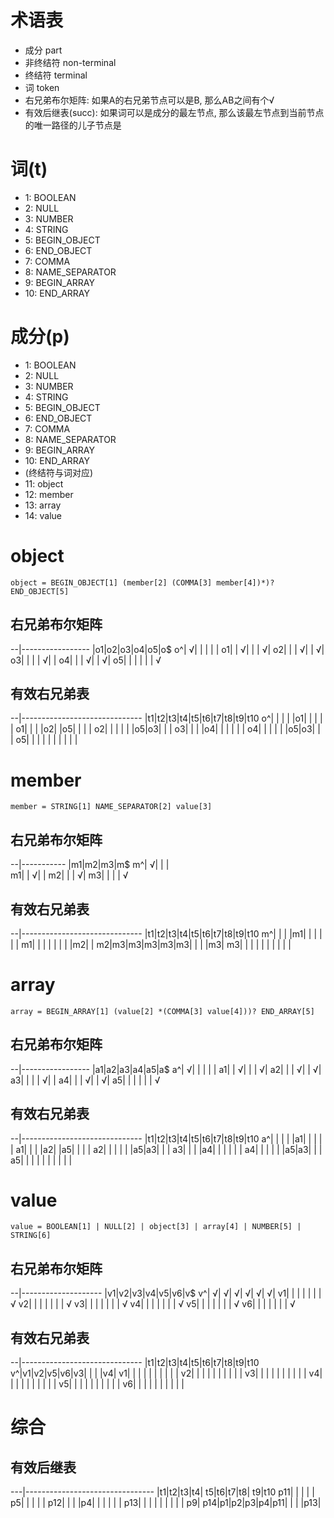 # 术语表
- 成分 part
- 非终结符 non-terminal
- 终结符 terminal
- 词 token
- 右兄弟布尔矩阵: 如果A的右兄弟节点可以是B, 那么AB之间有个√
- 有效后继表(succ): 如果词可以是成分的最左节点, 那么该最左节点到当前节点的唯一路径的儿子节点是

# 词(t)
- 1: BOOLEAN
- 2: NULL
- 3: NUMBER
- 4: STRING
- 5: BEGIN_OBJECT
- 6: END_OBJECT
- 7: COMMA
- 8: NAME_SEPARATOR
- 9: BEGIN_ARRAY
- 10: END_ARRAY

# 成分(p)
- 1: BOOLEAN
- 2: NULL
- 3: NUMBER
- 4: STRING
- 5: BEGIN_OBJECT
- 6: END_OBJECT
- 7: COMMA
- 8: NAME_SEPARATOR
- 9: BEGIN_ARRAY
- 10: END_ARRAY
- (终结符与词对应)
- 11: object
- 12: member 
- 13: array
- 14: value

# object
`object = BEGIN_OBJECT[1] (member[2] (COMMA[3] member[4])*)? END_OBJECT[5]`

## 右兄弟布尔矩阵

--|-----------------
  |o1|o2|o3|o4|o5|o$
o^| √|  |  |  |  |
o1|  | √|  |  | √|
o2|  |  | √|  | √|
o3|  |  |  | √|  |
o4|  |  | √|  | √|
o5|  |  |  |  |  | √

## 有效右兄弟表

--|------------------------------
  |t1|t2|t3|t4|t5|t6|t7|t8|t9|t10
o^|  |  |  |  |o1|  |  |  |  | 
o1|  |  |  |o2|  |o5|  |  |  |
o2|  |  |  |  |  |o5|o3|  |  |
o3|  |  |  |o4|  |  |  |  |  |
o4|  |  |  |  |  |o5|o3|  |  |
o5|  |  |  |  |  |  |  |  |  |

# member
`member = STRING[1] NAME_SEPARATOR[2] value[3]`

## 右兄弟布尔矩阵

--|-----------
  |m1|m2|m3|m$
m^| √|  |  |  
m1|  | √|  |
m2|  |  | √|
m3|  |  |  | √

## 有效右兄弟表

--|------------------------------
  |t1|t2|t3|t4|t5|t6|t7|t8|t9|t10
m^|  |  |  |m1|  |  |  |  |  | 
m1|  |  |  |  |  |  |  |m2|  |
m2|m3|m3|m3|m3|m3|  |  |  |m3|
m3|  |  |  |  |  |  |  |  |  |

# array
`array = BEGIN_ARRAY[1] (value[2] *(COMMA[3] value[4]))? END_ARRAY[5]`

## 右兄弟布尔矩阵

--|-----------------
  |a1|a2|a3|a4|a5|a$
a^| √|  |  |  |  | 
a1|  | √|  |  | √|
a2|  |  | √|  | √|
a3|  |  |  | √|  |
a4|  |  | √|  | √|
a5|  |  |  |  |  | √

## 有效右兄弟表

--|------------------------------
  |t1|t2|t3|t4|t5|t6|t7|t8|t9|t10
a^|  |  |  |  |a1|  |  |  |  | 
a1|  |  |  |a2|  |a5|  |  |  |
a2|  |  |  |  |  |a5|a3|  |  |
a3|  |  |  |a4|  |  |  |  |  |
a4|  |  |  |  |  |a5|a3|  |  |
a5|  |  |  |  |  |  |  |  |  |

# value
`value = BOOLEAN[1] | NULL[2] | object[3] | array[4] | NUMBER[5] | STRING[6]`

## 右兄弟布尔矩阵

--|--------------------
  |v1|v2|v3|v4|v5|v6|v$
v^| √| √| √| √| √| √| 
v1|  |  |  |  |  |  | √
v2|  |  |  |  |  |  | √
v3|  |  |  |  |  |  | √
v4|  |  |  |  |  |  | √
v5|  |  |  |  |  |  | √
v6|  |  |  |  |  |  | √

## 有效右兄弟表

--|------------------------------
  |t1|t2|t3|t4|t5|t6|t7|t8|t9|t10 
v^|v1|v2|v5|v6|v3|  |  |  |v4|
v1|  |  |  |  |  |  |  |  |  |
v2|  |  |  |  |  |  |  |  |  |
v3|  |  |  |  |  |  |  |  |  |
v4|  |  |  |  |  |  |  |  |  |
v5|  |  |  |  |  |  |  |  |  |
v6|  |  |  |  |  |  |  |  |  |

# 综合
## 有效后继表
 
---|--------------------------------
   |t1|t2|t3|t4| t5|t6|t7|t8| t9|t10
p11|  |  |  |  | p5|  |  |  |   |
p12|  |  |  |p4|   |  |  |  |   |
p13|  |  |  |  |   |  |  |  | p9|
p14|p1|p2|p3|p4|p11|  |  |  |p13|
